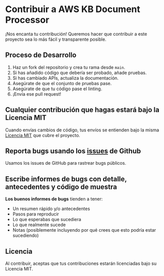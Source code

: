# Contribuir a AWS KB Document Processor

¡Nos encanta tu contribución! Queremos hacer que contribuir a este proyecto sea lo más fácil y transparente posible.

## Proceso de Desarrollo

1. Haz un fork del repositorio y crea tu rama desde `main`.
2. Si has añadido código que debería ser probado, añade pruebas.
3. Si has cambiado APIs, actualiza la documentación.
4. Asegúrate de que el conjunto de pruebas pase.
5. Asegúrate de que tu código pase el linting.
6. ¡Envía ese pull request!

## Cualquier contribución que hagas estará bajo la Licencia MIT
Cuando envías cambios de código, tus envíos se entienden bajo la misma [Licencia MIT](LICENSE) que cubre el proyecto.

## Reporta bugs usando los [issues](https://github.com/yourusername/aws-kb-document-processor/issues) de Github
Usamos los issues de GitHub para rastrear bugs públicos.

## Escribe informes de bugs con detalle, antecedentes y código de muestra

**Los buenos informes de bugs** tienden a tener:
- Un resumen rápido y/o antecedentes
- Pasos para reproducir
- Lo que esperabas que sucediera
- Lo que realmente sucede
- Notas (posiblemente incluyendo por qué crees que esto podría estar sucediendo)

## Licencia
Al contribuir, aceptas que tus contribuciones estarán licenciadas bajo su Licencia MIT.